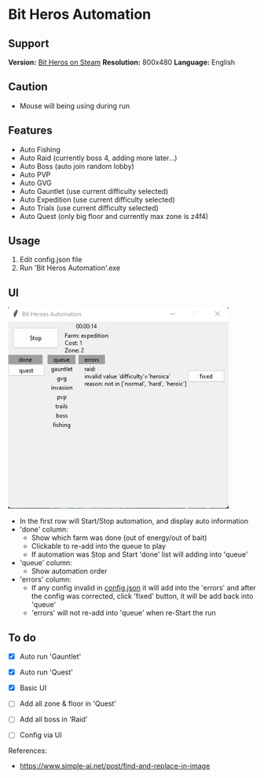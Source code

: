 # Bit Heros Automation</h1>

## Support
**Version:** [Bit Heros on Steam](https://store.steampowered.com/app/666860/Bit_Heroes/)
**Resolution:** 800x480
**Language:** English

## Caution
- Mouse will being using during run
## Features

- Auto Fishing
- Auto Raid (currently boss 4, adding more later...)
- Auto Boss (auto join random lobby)
- Auto PVP
- Auto GVG
- Auto Gauntlet (use current difficulty selected)
- Auto Expedition (use current difficulty selected)
- Auto Trials (use current difficulty selected)
- Auto Quest (only big floor and currently max zone is z4f4)

## Usage

1. Edit config.json file
2. Run 'Bit Heros Automation'.exe 

## UI

![main screen](./doc/img/main-screen.png)

- In the first row will Start/Stop automation, and display auto information
- 'done' column:
  - Show which farm was done (out of energy/out of bait)
  - Clickable to re-add into the queue to play
  - If automation was Stop and Start 'done' list will adding into 'queue'
- 'queue' column:
  - Show automation order
- 'errors' column:
  - If any config invalid in [config.json](./config.json) it will add into the 'errors' and after the config was corrected, click 'fixed' button, it will be add back into 'queue'
  - 'errors' will not re-add into 'queue' when re-Start the run

## To do

- [x] Auto run 'Gauntlet'
- [x] Auto run 'Quest'
- [x] Basic UI
- [ ] Add all zone & floor in 'Quest'
- [ ] Add all boss in 'Raid'
- [ ] Config via UI


References:
- https://www.simple-ai.net/post/find-and-replace-in-image